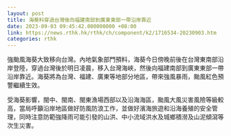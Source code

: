 ```yaml
---
layout: post
title: 海葵料穿過台灣後向福建南部到廣東東部一帶沿岸靠近
date: 2023-09-03 09:45:42.000000000 +08:00
link: https://news.rthk.hk/rthk/ch/component/k2/1716534-20230903.htm
categories: rthk
---
```


強颱風海葵大致移向台灣。內地氣象部門預料，海葵今日傍晚前後在台灣東南部沿岸登陸，穿過台灣後於明日凌晨，移入台灣海峽，然後向福建南部到廣東東部一帶沿岸靠近。海葵將為台灣、福建、廣東等地部分地區，帶來強風暴雨，颱風紅色預警繼續生效。

受海葵影響，閩中、閩南、閩東漁場西部以及沿海海區，颱風大風災害風險等級較高，當局呼籲沿岸地區做好防風防浪工作，並做好濱海旅遊和沿海養殖的安全管理，同時注意防範強降雨可能引發的山洪、中小流域洪水及城鄉積澇及山泥傾瀉等次生災害。

